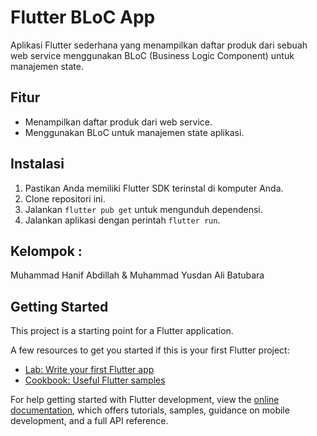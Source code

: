 # Flutter BLoC App

Aplikasi Flutter sederhana yang menampilkan daftar produk dari sebuah web service menggunakan BLoC (Business Logic Component) untuk manajemen state.

## Fitur

- Menampilkan daftar produk dari web service.
- Menggunakan BLoC untuk manajemen state aplikasi.

## Instalasi

1. Pastikan Anda memiliki Flutter SDK terinstal di komputer Anda.
2. Clone repositori ini.
3. Jalankan `flutter pub get` untuk mengunduh dependensi.
4. Jalankan aplikasi dengan perintah `flutter run`.

## Kelompok : 
Muhammad Hanif Abdillah & Muhammad Yusdan Ali Batubara

## Getting Started

This project is a starting point for a Flutter application.

A few resources to get you started if this is your first Flutter project:

- [Lab: Write your first Flutter app](https://docs.flutter.dev/get-started/codelab)
- [Cookbook: Useful Flutter samples](https://docs.flutter.dev/cookbook)

For help getting started with Flutter development, view the
[online documentation](https://docs.flutter.dev/), which offers tutorials,
samples, guidance on mobile development, and a full API reference.
